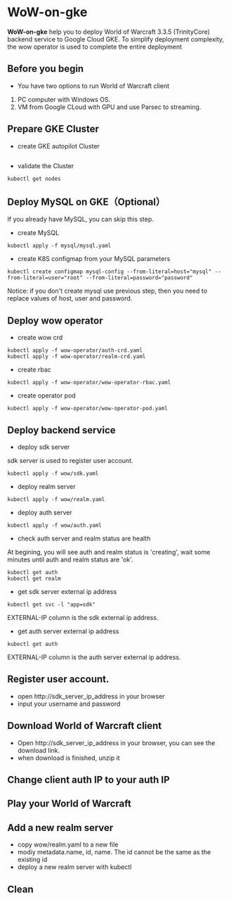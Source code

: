 # WoW-on-gke

**WoW-on-gke** help you to deploy World of Warcraft 3.3.5 (TrinityCore) backend service to Google Cloud GKE. To simplify deployment complexity, the wow operator is used to complete the entire deployment

## Before you begin
- You have two options to run World of Warcraft client
1. PC computer with Windows OS.
2. VM from Google CLoud with GPU and use Parsec to streaming.

## Prepare GKE Cluster
- create GKE autopilot Cluster
```
```
- validate the Cluster
```
kubectl get nodes
```

## Deploy MySQL on GKE（Optional）
If you already have MySQL, you can skip this step.
- create MySQL
```
kubectl apply -f mysql/mysql.yaml
```
- create K8S configmap from your MySQL parameters
```
kubectl create configmap mysql-config --from-literal=host="mysql" --from-literal=user="root" --from-literal=password="password"
```
Notice: if you don't create mysql use previous step, then you need to replace values of host, user and password.


## Deploy wow operator
- create wow crd
```
kubectl apply -f wow-operator/auth-crd.yaml
kubectl apply -f wow-operator/realm-crd.yaml
```
- create rbac
```
kubectl apply -f wow-operator/wow-operator-rbac.yaml
```
- create operator pod
```
kubectl apply -f wow-operator/wow-operator-pod.yaml
```

## Deploy backend service
- deploy sdk server

sdk server is used to register user account.
```
kubectl apply -f wow/sdk.yaml
```
- deploy realm server
```
kubectl apply -f wow/realm.yaml
```
- deploy auth server
```
kubectl apply -f wow/auth.yaml
```

- check auth server and realm status are health

At begining, you will see auth and realm status is 'creating', wait some minutes until auth and realm status are 'ok'.
```
kubectl get auth
kubectl get realm
```

- get sdk server external ip address
```
kubectl get svc -l "app=sdk"
```
EXTERNAL-IP column is the sdk external ip address.

- get auth server external ip address
```
kubectl get auth
```
EXTERNAL-IP column is the auth server external ip address.

## Register user account.
- open http://sdk_server_ip_address in your browser
- input your username and password


## Download World of Warcraft client
- Open http://sdk_server_ip_address in your browser, you can see the download link. 
- when download is finished, unzip it


## Change client auth IP to your auth IP


## Play your World of Warcraft


## Add a new realm server
- copy wow/realm.yaml to a new file
- modiy metadata.name, id, name. The id cannot be the same as the existing id
- deploy a new realm server with kubectl

## Clean


